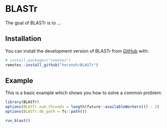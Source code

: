 
# BLASTr

<!-- badges: start -->
<!-- badges: end -->

The goal of BLASTr is to ...

## Installation

You can install the development version of BLASTr from [GitHub](https://github.com/) with:

``` r
# install.packages("remotes")
remotes::install_github("heronoh/BLASTr")
```

## Example

This is a basic example which shows you how to solve a common problem:

``` r
library(BLASTr)
options(BLASTr.num_threads = length(future::availableWorkers()) - 2)
options(BLASTr.db_path = fs::path())

run_blast()

```
